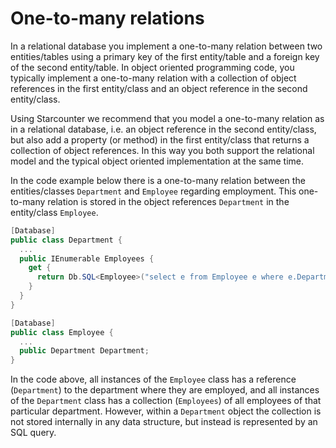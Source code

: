 # One-to-many relations

In a relational database you implement a one-to-many relation between two entities/tables using a primary key of the first entity/table and a foreign key of the second entity/table. In object oriented programming code, you typically implement a one-to-many relation with a collection of object references in the first entity/class and an object reference in the second entity/class.

Using Starcounter we recommend that you model a one-to-many relation as in a relational database, i.e. an object reference in the second entity/class, but also add a property (or method) in the first entity/class that returns a collection of object references. In this way you both support the relational model and the typical object oriented implementation at the same time.

In the code example below there is a one-to-many relation between the entities/classes <code>Department</code> and <code>Employee</code> regarding employment. This one-to-many relation is stored in the object references <code>Department</code> in the entity/class <code>Employee</code>.

```cs
[Database]
public class Department {
  ...
  public IEnumerable Employees {
    get {
      return Db.SQL<Employee>("select e from Employee e where e.Department = ?", this);
    }
  }
}

[Database]
public class Employee {
  ...
  public Department Department;
}
```

In the code above, all instances of the <code>Employee</code> class has a reference (<code>Department</code>) to the department where they are employed, and all instances of the <code>Department</code> class has a collection (<code>Employees</code>) of all employees of that particular department. However, within a <code>Department</code> object the collection is not stored internally in any data structure, but instead is represented by an SQL query.
